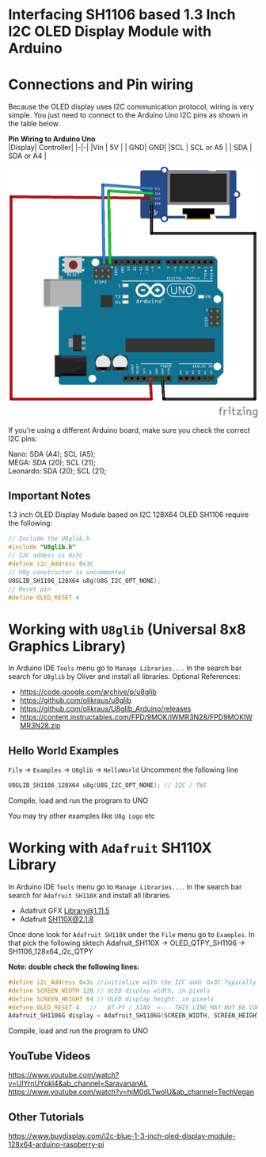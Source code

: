 # Interfacing SH1106 based 1.3 Inch I2C OLED Display Module with Arduino

# Connections and Pin wiring
Because the OLED display uses I2C communication protocol, wiring is very simple. You just need to connect to the Arduino Uno I2C pins as shown in the table below.

**Pin Wiring to Arduino Uno**  
|Display| Controller|
|-|-|
|Vin |	5V |
| GND|	GND|
|SCL |	SCL or A5 |
| SDA	| SDA or A4 |


![Connection](connection.png)   

If you’re using a different Arduino board, make sure you check the correct I2C pins:

Nano: SDA (A4); SCL (A5);   
MEGA: SDA (20); SCL (21);  
Leonardo: SDA (20); SCL (21);  

## Important Notes
1.3 inch OLED Display Module based on I2C 128X64 OLED SH1106 require the following:  

```c++
// Include the U8glib.h  
#include "U8glib.h"  
// I2C addess is 0x3C  
#define i2c_Address 0x3c  
// U8g constructor is uncommented  
U8GLIB_SH1106_128X64 u8g(U8G_I2C_OPT_NONE);
// Reset pin
#define OLED_RESET 4
```
   

# Working with  `U8glib` (Universal 8x8 Graphics Library)
In Arduino IDE `Tools` menu go to  `Manage Libraries...`. In the search bar search for `U8glib` by Oliver and install all libraries. 
Optional References:  
* https://code.google.com/archive/p/u8glib  
* https://github.com/olikraus/u8glib  
* https://github.com/olikraus/U8glib_Arduino/releases  
* https://content.instructables.com/FPD/9MOK/IWMR3N28/FPD9MOKIWMR3N28.zip  

## Hello World Examples
`File` -> `Examples` -> `U8glib` -> `HelloWorld`
Uncomment the following line
```c++
U8GLIB_SH1106_128X64 u8g(U8G_I2C_OPT_NONE);	// I2C / TWI 
```
Compile, load and run the program to UNO

You may try other examples like `U8g Logo` etc



# Working with `Adafruit` SH110X Library
In Arduino IDE `Tools` menu go to  `Manage Libraries...`. In the search bar search for `Adafruit SH110X` and install all libraries. 
* Adafruit GFX Library@1.11.5
* Adafruit SH110X@2.1.8 

Once done look for `Adafruit SH110X` under the `File` menu go to `Examples`. In that pick the following sktech
Adafruit_SH110X -> OLED_QTPY_SH1106 -> SH1106_128x64_i2c_QTPY

**Note: double check the following lines:** 
```c++
#define i2c_Address 0x3c //initialize with the I2C addr 0x3C Typically eBay OLED's
#define SCREEN_WIDTH 128 // OLED display width, in pixels
#define SCREEN_HEIGHT 64 // OLED display height, in pixels
#define OLED_RESET 4   //   QT-PY / XIAO  <--- THIS LINE MAY NOT BE CORRECT OUT OF THE BOX -->
Adafruit_SH1106G display = Adafruit_SH1106G(SCREEN_WIDTH, SCREEN_HEIGHT, &Wire, OLED_RESET);
```

Compile, load and run the program to UNO


## YouTube Videos
https://www.youtube.com/watch?v=UlYrnUYpkl4&ab_channel=SaravananAL  
https://www.youtube.com/watch?v=hjM0dLTwoIU&ab_channel=TechVegan  

## Other Tutorials
https://www.buydisplay.com/i2c-blue-1-3-inch-oled-display-module-128x64-arduino-raspberry-pi
